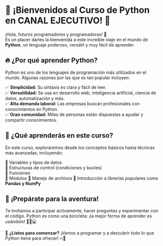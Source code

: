 # 🚀 ¡Bienvenidos al Curso de Python en CANAL EJECUTIVO! 🐍

¡Hola, futuros programadores y programadoras! 🎉  
Es un placer darles la bienvenida a este increíble viaje en el mundo de **Python**, un lenguaje poderoso, versátil y muy fácil de aprender.

## 🔥 ¿Por qué aprender Python?

Python es uno de los lenguajes de programación más utilizados en el mundo. Algunas razones por las que es tan popular incluyen:

✅ **Simplicidad:** Su sintaxis es clara y fácil de leer.  
✅ **Versatilidad:** Se usa en desarrollo web, inteligencia artificial, ciencia de datos, automatización y más.  
✅ **Alta demanda laboral:** Las empresas buscan profesionales con conocimientos en Python.  
✅ **Gran comunidad:** Miles de personas están dispuestas a ayudar y compartir conocimientos.

## 📌 ¿Qué aprenderás en este curso?

En este curso, exploraremos desde los conceptos básicos hasta técnicas más avanzadas, incluyendo:

🔹 Variables y tipos de datos  
🔹 Estructuras de control (condiciones y bucles)  
🔹 Funciones  
🔹 Módulos
🔹 Manejo de archivos
🔹 Introducción a librerías populares como **Pandas y NumPy**

## 🚀 ¡Prepárate para la aventura!

Te invitamos a participar activamente, hacer preguntas y experimentar con el código. Python es como una bicicleta: ¡la mejor forma de aprender es usándolo! 🚴‍♂️💻

📢 **¿Listos para comenzar?** ¡Vamos a programar y a descubrir todo lo que Python tiene para ofrecer! 🔥🐍
